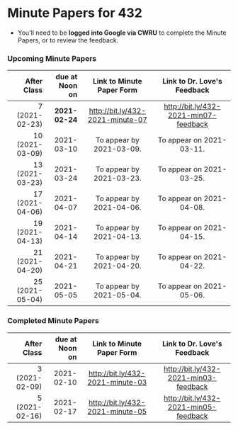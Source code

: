 # Minute Papers for 432

- You'll need to be **logged into Google via CWRU** to complete the Minute Papers, or to review the feedback.

### Upcoming Minute Papers

After Class | due at Noon on | Link to Minute Paper Form | Link to Dr. Love's Feedback
----------: | ------: | :--------: | :----------:
7 (2021-02-23) | **2021-02-24** | http://bit.ly/432-2021-minute-07 | http://bit.ly/432-2021-min07-feedback
10 (2021-03-09) | 2021-03-10 | To appear by 2021-03-09. | To appear on 2021-03-11.
13 (2021-03-23) | 2021-03-24 | To appear by 2021-03-23. | To appear on 2021-03-25.
17 (2021-04-06) | 2021-04-07 | To appear by 2021-04-06. | To appear on 2021-04-08.
19 (2021-04-13) | 2021-04-14 | To appear by 2021-04-13. | To appear on 2021-04-15.
21 (2021-04-20) | 2021-04-21 | To appear by 2021-04-20. | To appear on 2021-04-22.
25 (2021-05-04) | 2021-05-05 | To appear by 2021-05-04. | To appear on 2021-05-06.

### Completed Minute Papers

After Class | due at Noon on | Link to Minute Paper Form | Link to Dr. Love's Feedback
----------: | ------: | :--------: | :----------:
3 (2021-02-09) | 2021-02-10 | http://bit.ly/432-2021-minute-03 | http://bit.ly/432-2021-min03-feedback
5 (2021-02-16) | 2021-02-17 | http://bit.ly/432-2021-minute-05 | http://bit.ly/432-2021-min05-feedback
